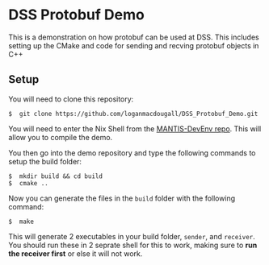 # DSS Protobuf Demo
This is a demonstration on how protobuf can be used at DSS. This includes setting up the CMake and code for sending and recving protobuf objects in C++

## Setup
You will need to clone this repository:
  
`$  git clone https://github.com/loganmacdougall/DSS_Protobuf_Demo.git`

You will need to enter the Nix Shell from the [MANTIS-DevEnv repo](https://github.com/DalhousieSpaceSystemsLab/MANTIS-DevEnv). This will allow you to compile the demo.

You then go into the demo repository and type the following commands to setup the build folder:

```
$  mkdir build && cd build
$  cmake ..
```

Now you can generate the files in the `build` folder with the following command:

`$  make`

This will generate 2 executables in your build folder, `sender`, and `receiver`. You should run these in 2 seprate shell for this to work, making sure to **run the receiver first** or else it will not work.

